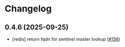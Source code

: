 # Changelog

## 0.4.6 (2025-09-25)

* [redis] return fqdn for sentinel master lookup ([#156](https://github.com/CloudPirates-io/helm-charts/pull/156))
